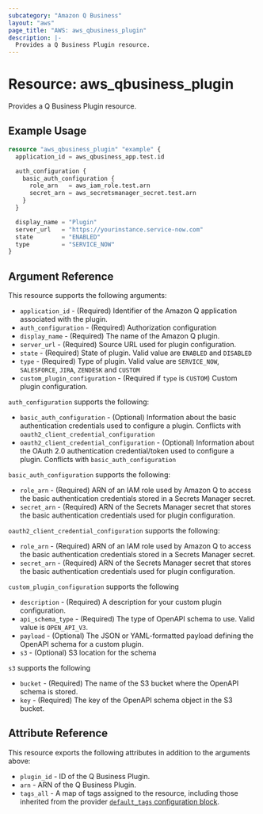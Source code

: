 ```yaml
---
subcategory: "Amazon Q Business"
layout: "aws"
page_title: "AWS: aws_qbusiness_plugin"
description: |-
  Provides a Q Business Plugin resource.
---
```


# Resource: aws_qbusiness_plugin

Provides a Q Business Plugin resource.

## Example Usage

```terraform
resource "aws_qbusiness_plugin" "example" {
  application_id = aws_qbusiness_app.test.id

  auth_configuration {
    basic_auth_configuration {
      role_arn   = aws_iam_role.test.arn
      secret_arn = aws_secretsmanager_secret.test.arn
    }
  }

  display_name = "Plugin"
  server_url   = "https://yourinstance.service-now.com"
  state        = "ENABLED"
  type         = "SERVICE_NOW"
}
```

## Argument Reference

This resource supports the following arguments:

* `application_id` - (Required) Identifier of the Amazon Q application associated with the plugin.
* `auth_configuration` - (Required) Authorization configuration
* `display_name` - (Required) The name of the Amazon Q plugin.
* `server_url` - (Required) Source URL used for plugin configuration.
* `state` - (Required) State of plugin. Valid value are `ENABLED` and `DISABLED`
* `type` - (Required) Type of plugin. Valid value are `SERVICE_NOW`, `SALESFORCE`, `JIRA`, `ZENDESK` and `CUSTOM`
* `custom_plugin_configuration` - (Required if `type` is `CUSTOM`) Custom plugin configuration.


`auth_configuration` supports the following:

* `basic_auth_configuration` - (Optional) Information about the basic authentication credentials used to configure a plugin. Conflicts with `oauth2_client_credential_configuration`
* `oauth2_client_credential_configuration` - (Optional) Information about the OAuth 2.0 authentication credential/token used to configure a plugin. Conflicts with `basic_auth_configuration`

`basic_auth_configuration` supports the following:

* `role_arn` - (Required) ARN of an IAM role used by Amazon Q to access the basic authentication credentials stored in a Secrets Manager secret.
* `secret_arn` - (Required) ARN of the Secrets Manager secret that stores the basic authentication credentials used for plugin configuration.

`oauth2_client_credential_configuration` supports the following:

* `role_arn` - (Required) ARN of an IAM role used by Amazon Q to access the basic authentication credentials stored in a Secrets Manager secret.
* `secret_arn` - (Required) ARN of the Secrets Manager secret that stores the basic authentication credentials used for plugin configuration.

`custom_plugin_configuration` supports the following

* `description` - (Required) A description for your custom plugin configuration.
* `api_schema_type` - (Required) The type of OpenAPI schema to use. Valid value is `OPEN_API_V3`.
* `payload` - (Optional) The JSON or YAML-formatted payload defining the OpenAPI schema for a custom plugin.
* `s3` - (Optional) S3 location for the schema

`s3` supports the following

* `bucket` - (Required) The name of the S3 bucket where the OpenAPI schema is stored.
* `key` - (Required) The key of the OpenAPI schema object in the S3 bucket.

## Attribute Reference

This resource exports the following attributes in addition to the arguments above:

* `plugin_id` - ID of the Q Business Plugin.
* `arn` - ARN of the Q Business Plugin.
* `tags_all` - A map of tags assigned to the resource, including those inherited from the provider [`default_tags` configuration block](https://registry.terraform.io/providers/hashicorp/aws/latest/docs#default_tags-configuration-block).
